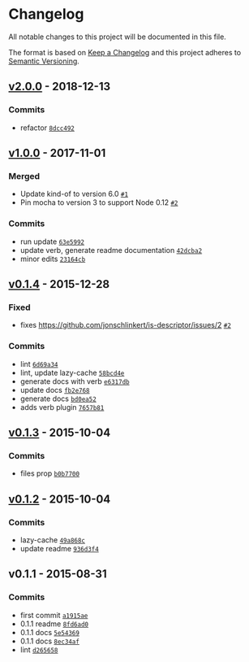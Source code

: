 # Changelog

All notable changes to this project will be documented in this file.

The format is based on [Keep a Changelog](https://keepachangelog.com/en/1.0.0/)
and this project adheres to [Semantic Versioning](https://semver.org/spec/v2.0.0.html).

## [v2.0.0](https://github.com/inspect-js/is-data-descriptor/compare/v1.0.0...v2.0.0) - 2018-12-13

### Commits

- refactor [`8dcc492`](https://github.com/inspect-js/is-data-descriptor/commit/8dcc492bfb8e6d5b7964c1c566cdfe27ffbd8b0a)

## [v1.0.0](https://github.com/inspect-js/is-data-descriptor/compare/v0.1.4...v1.0.0) - 2017-11-01

### Merged

- Update kind-of to version 6.0 [`#1`](https://github.com/inspect-js/is-data-descriptor/pull/1)
- Pin mocha to version 3 to support Node 0.12 [`#2`](https://github.com/inspect-js/is-data-descriptor/pull/2)

### Commits

- run update [`63e5992`](https://github.com/inspect-js/is-data-descriptor/commit/63e5992c6b953d652952cecb93468897ae8e5e29)
- update verb, generate readme documentation [`42dcba2`](https://github.com/inspect-js/is-data-descriptor/commit/42dcba2627fe655daa21aec843ca8de849f26cd6)
- minor edits [`23164cb`](https://github.com/inspect-js/is-data-descriptor/commit/23164cbc3496f7b13ec470781f05636ef610eecb)

## [v0.1.4](https://github.com/inspect-js/is-data-descriptor/compare/v0.1.3...v0.1.4) - 2015-12-28

### Fixed

- fixes https://github.com/jonschlinkert/is-descriptor/issues/2 [`#2`](https://github.com/jonschlinkert/is-descriptor/issues/2)

### Commits

- lint [`6d69a34`](https://github.com/inspect-js/is-data-descriptor/commit/6d69a34001d6191d7874cd28aebcdc5441f06f70)
- lint, update lazy-cache [`58bcd4e`](https://github.com/inspect-js/is-data-descriptor/commit/58bcd4ea72f000c83fb167024cf116d4c357440e)
- generate docs with verb [`e6317db`](https://github.com/inspect-js/is-data-descriptor/commit/e6317dbcb27a95281a60120bac83f5938dda4e2c)
- update docs [`fb2e768`](https://github.com/inspect-js/is-data-descriptor/commit/fb2e7689724ad948673734865999051aec2da552)
- generate docs [`bd0ea52`](https://github.com/inspect-js/is-data-descriptor/commit/bd0ea52c7a80223bedc90aadd43e466169907c2a)
- adds verb plugin [`7657b81`](https://github.com/inspect-js/is-data-descriptor/commit/7657b8188aa6fd003586bdb4e791e02dce21bc99)

## [v0.1.3](https://github.com/inspect-js/is-data-descriptor/compare/v0.1.2...v0.1.3) - 2015-10-04

### Commits

- files prop [`b0b7700`](https://github.com/inspect-js/is-data-descriptor/commit/b0b77004c51fec564e68bf6ff89fd4a169915d5b)

## [v0.1.2](https://github.com/inspect-js/is-data-descriptor/compare/v0.1.1...v0.1.2) - 2015-10-04

### Commits

- lazy-cache [`49a868c`](https://github.com/inspect-js/is-data-descriptor/commit/49a868c410a1651367315763e24c796e0b5127ce)
- update readme [`936d3f4`](https://github.com/inspect-js/is-data-descriptor/commit/936d3f4327f782c9e0d0ef120c68a81bb987ce72)

## v0.1.1 - 2015-08-31

### Commits

- first commit [`a1915ae`](https://github.com/inspect-js/is-data-descriptor/commit/a1915ae8a9a4a633d18630102264d266b6e08f08)
- 0.1.1 readme [`8fd6ad0`](https://github.com/inspect-js/is-data-descriptor/commit/8fd6ad0e1b49fa4a22293bfdd807762863afbd5e)
- 0.1.1 docs [`5e54369`](https://github.com/inspect-js/is-data-descriptor/commit/5e543699944b7ee5fe091399dc4186bcace47e3e)
- 0.1.1 docs [`8ec34af`](https://github.com/inspect-js/is-data-descriptor/commit/8ec34af8e80d0f8e386c6bff57e2e4b18d4e0afb)
- lint [`d265658`](https://github.com/inspect-js/is-data-descriptor/commit/d265658d986a688bf217461ca9c24d9c5300bdc8)
